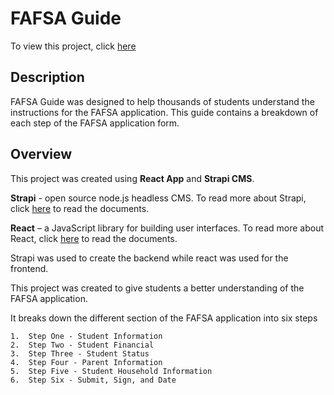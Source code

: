 # FAFSA Guide

To view this project, click [here](http://fafsa-guide.herokuapp.com/)

## Description

FAFSA Guide was designed to help thousands of students understand the instructions for the FAFSA application. This guide contains a breakdown of each step of the FAFSA application form.

## Overview

This project was created using **React App** and **Strapi CMS**.

**Strapi** - open source node.js headless CMS. To read more about Strapi, click [here](https://strapi.io/) to read the documents.

**React** – a JavaScript library for building user interfaces. To read more about React, click [here](https://reactjs.org/) to read the documents.

Strapi was used to create the backend while react was used for the frontend.

This project was created to give students a better understanding of the FAFSA application.

It breaks down the different section of the FAFSA application into six steps

```
1.	Step One - Student Information
2.	Step Two - Student Financial
3.	Step Three - Student Status
4.	Step Four - Parent Information
5.	Step Five - Student Household Information
6.	Step Six - Submit, Sign, and Date
```
